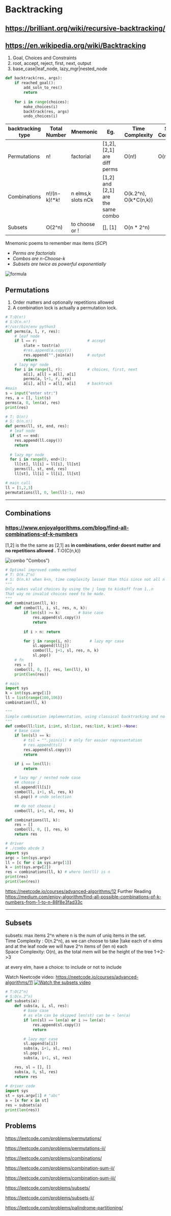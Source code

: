 # Backtracking
## https://brilliant.org/wiki/recursive-backtracking/
## https://en.wikipedia.org/wiki/Backtracking

1. Goal, Choices and Constraints
2. root, accept, reject, first, next, output
3. base_case|leaf_node, lazy_mgr|nested_node

```python
def backtrack(res, args):
    if reached_goal():
        add_soln_to_res()
        return
        
    for i in range(choices):
        make_choices(i)
        backtrack(res, args)
        undo_choices(i)
```

| backtracking type  | Total Number    | Mnemonic           | Eg.                                | Time Complexity       | Space Complexity |
| -------------------| --------------- |--------------------|------------------------------------|-----------------------|------------------- 
| Permutations       | n!              | factorial          | [1,2],[2,1] are diff perms         | O(n!)                 | O(n.n!)          |
| Combinations       | n!/(n-k)!*k!    | n elms,k slots nCk | [1,2] and [2,1] are the same combo | O(k.2^n), O(k*C(n,k)) |                  |
| Subsets            | O(2^n)          | to choose or !     | [], [1]                            | O(n * 2^n)            |                  |

Mnemonic poems to remember max items (*SCP*)
- *Perms are factorials*
- *Combos are n-Choose-k*
- *Subsets are twice as powerful exponentially*

![formula](https://github.com/trohit/leetcode/blob/main/images/backtracking.PNG)

## Permutations
1. Order matters and optionally repetitions allowed 
2. A combination lock is actually a permutation lock.
```python
# T:O(n!)
# S:O(n.n!)
#!/usr/bin/env python3
def perms(a, l, r, res):
    # leaf node
    if l == r:                      # accept
        slate = tostr(a)            
        #res.append(a.copy())
        res.append("".join(a))      # output
        return
    # lazy mgr node
    for i in range(l, r):           # choices, first, next
        a[i], a[l] = a[l], a[i]
        perms(a, l+1, r, res)       
        a[i], a[l] = a[l], a[i]     # backtrack
#main
s = input("enter str:")
res, a = [], list(s)
perms(a, 0, len(a), res)
print(res)
```

```python
# T: O(n!)
# S: O(n.n!)
def perms(ll, st, end, res):
  # leaf node
  if st == end:
    res.append(ll.copy())
    return
    
  # lazy mgr node
  for i in range(0, end+1):
    ll[st], ll[i] = ll[i], ll[st]
    perms(ll, st, end, res)
    ll[st], ll[i] = ll[i], ll[st]

# main call
ll = [1,2,3]
permutations(ll, 0, len(ll)-1, res) 
```

------------
## Combinations
### https://www.enjoyalgorithms.com/blog/find-all-combinations-of-k-numbers

[1,2] is the the same as [2,1] as **in combinations, order doesnt matter and no repetitions allowed .**
T:O(C(n,k))

![combo](https://github.com/trohit/leetcode/blob/main/images/combos.png) "Combos")

```python
# Optimal improved combo method
# T: O(k.2^n)
# S: O(n.k) when k<n, time complexity lesser than this since not all n chars are used in a k combo.
"""
Only makes valid choices by using the j loop to kickoff from 1..n
That way no invalid choices need to be made.
"""
def combination(ll, k):
    def combo(ll, i, sl, res, n, k):
        if len(sl) >= k:        # base case
            res.append(sl.copy())
            return
            
        if i > n: return

        for j in range(i, n):        # lazy mgr case
            sl.append(ll[j])
            combo(ll, j+1, sl, res, n, k)
            sl.pop()
    # fn
    res = []
    combo(ll, 0, [], res, len(ll), k)
    print(len(res))

# main
import sys
k = int(sys.argv[1])
ll = list(range(100,106))
combination(ll, k)
```

```python
"""
Simple combination implementation, using classical backtracking and no optimization
"""
def combo(ll:list, i:int, sl:list, res:list, k:int)->None:
    # base case
    if len(sl) == k:
        # tsl = "".join(sl) # only for easier representation
        # res.append(tsl)
        res.append(sl.copy())
        return

    if i == len(ll):
        return

    # lazy mgr / nested node case
    ## choose i
    sl.append(ll[i])
    combo(ll, i+1, sl, res, k)
    sl.pop() # undo selection

    ## do not choose i
    combo(ll, i+1, sl, res, k)

def combinations(ll, k):
    res = []
    combo(ll, 0, [], res, k)
    return res

# driver 
# ./combo abcde 3
import sys
argc = len(sys.argv)
ll = [c for c in sys.argv[1]]
k = int(sys.argv[2])
res = combinations(ll, k) # where len(ll) is n
print(res)
print(len(res))
```

https://neetcode.io/courses/advanced-algorithms/12
Further Reading
https://medium.com/enjoy-algorithm/find-all-possible-combinations-of-k-numbers-from-1-to-n-88f8e3fad33c

------------
## Subsets
subsets: max items 2^n where n is the num of uniq items in the set.\
Time Complexity : O(n.2^n), as we can choose to take |take each of n elms and at the leaf node we will have 2^n items of (len n) each\
Space Complexity: O(n), as the total mem will be the height of the tree 1->2->3

at every elm, have a choice: to include or not to include
        
Watch Neetcode video: https://neetcode.io/courses/advanced-algorithms/11
[![Watch the subsets video](https://github.com/trohit/leetcode/blob/main/images/subsets.PNG)](https://neetcode.io/courses/advanced-algorithms/11)

```python
# T:O(2^n)
# S:O(n.2^n)
def subsets(a):
    def subs(a, i, sl, res):
        # base case
        # as elm can be skipped len(st) can be < len(a)
        if len(sl) == len(a) or i >= len(a):
            res.append(sl.copy())
            return

        # lazy mgr case
        sl.append(a[i])
        subs(a, i+1, sl, res)
        sl.pop()
        subs(a, i+1, sl, res)

    res, sl = [], []
    subs(a, 0, sl, res)
    return res
    
# driver code
import sys
st = sys.argv[1] # "abc"
a = [x for x in st]
res = subsets(a)
print(len(res))
```

## Problems
https://leetcode.com/problems/permutations/

https://leetcode.com/problems/permutations-ii/


https://leetcode.com/problems/combinations/

https://leetcode.com/problems/combination-sum-ii/

https://leetcode.com/problems/combination-sum-iii/


https://leetcode.com/problems/subsets/

https://leetcode.com/problems/subsets-ii/

https://leetcode.com/problems/palindrome-partitioning/
